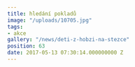 ```yaml
---
title: hledání pokladů
image: "/uploads/10705.jpg"
tags:
- akce
gallery: "/news/deti-z-hobzi-na-stezce"
position: 63
date: 2017-05-13 07:30:14.000000000 Z
---
```

